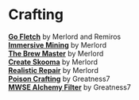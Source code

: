 # Crafting

[**Go Fletch**](https://www.nexusmods.com/morrowind/mods/46752) by Merlord and Remiros  
[**Immersive Mining**](https://www.nexusmods.com/morrowind/mods/46041) by Merlord  
[**The Brew Master**](https://www.nexusmods.com/morrowind/mods/45472) by Merlord  
[**Create Skooma**](https://www.nexusmods.com/morrowind/mods/45419) by Merlord  
[**Realistic Repair**](https://www.nexusmods.com/morrowind/mods/46673) by Merlord  
[**Poison Crafting**](https://www.nexusmods.com/morrowind/mods/45729) by Greatness7  
[**MWSE Alchemy Filter**](https://www.nexusmods.com/morrowind/mods/44808) by Greatness7  
